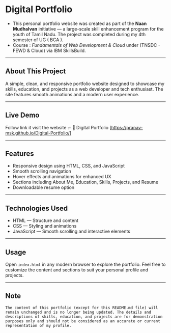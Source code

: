 # Digital Portfolio

- This personal portfolio website was created as part of the **Naan Mudhalvan** initiative — a large-scale skill enhancement program for the youth of Tamil Nadu. The project was completed during my 4th semester of UG ( BCA ). 
- Course : *Fundamentals of Web Development & Cloud* under (TNSDC - FEWD & Cloud) via IBM SkillsBuild.

---

## About This Project

A simple, clean, and responsive portfolio website designed to showcase my skills, education, and projects as a web developer and tech enthusiast. The site features smooth animations and a modern user experience.

---

## Live Demo

Follow link it visit the website :- 🔗 Digital Portfolio [https://pranav-msk.github.io/Digital-Portfolio/]

---

## Features

- Responsive design using HTML, CSS, and JavaScript  
- Smooth scrolling navigation  
- Hover effects and animations for enhanced UX  
- Sections including About Me, Education, Skills, Projects, and Resume  
- Downloadable resume option  

---

## Technologies Used

- HTML — Structure and content  
- CSS — Styling and animations  
- JavaScript — Smooth scrolling and interactive elements  

---

## Usage

Open `index.html` in any modern browser to explore the portfolio. Feel free to customize the content and sections to suit your personal profile and projects.

---

## Note

```The content of this portfolio (except for this README.md file) will remain unchanged and is no longer being updated. The details and descriptions of skills, education, and projects are for demonstration purposes only and should not be considered as an accurate or current representation of my profile.```

